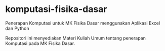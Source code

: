 # komputasi-fisika-dasar
Penerapan Komputasi untuk MK Fisika Dasar menggunakan Aplikasi Excel dan Python

Repositori ini menyediakan Materi Kuliah Umum tentang penerapan Komputasi pada MK Fisika Dasar.
